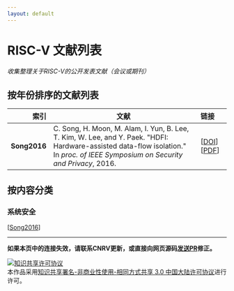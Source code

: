 ```yaml
---
layout: default
---
```


# RISC-V 文献列表

*收集整理关于RISC-V的公开发表文献（会议或期刊）*

## 按年份排序的文献列表

| 索引               | 文献  |  链接     |
| ---:               | ---   | :---     |
| <a name=Song2016>**Song2016**</a> | C. Song, H. Moon, M. Alam, I. Yun, B. Lee, T. Kim, W. Lee, and Y. Paek. "HDFI: Hardware-assisted data-flow isolation." In _proc. of IEEE Symposium on Security and Privacy_, 2016. | [[DOI](https://doi.org/10.1109/SP.2016.9)] [[PDF](https://sslab.gtisc.gatech.edu/assets/papers/2016/song:hdfi.pdf)] |


## 按内容分类

### 系统安全

[[Song2016](#Song2016)]

------------------------

**如果本页中的连接失效，请联系CNRV更新，或直接向网页源码[发送PR](https://github.com/cnrv/home/pulls)修正。**

<a rel="license" href="http://creativecommons.org/licenses/by-nc-sa/3.0/cn/"><img alt="知识共享许可协议" style="border-width:0" src="https://i.creativecommons.org/l/by-nc-sa/3.0/cn/80x15.png" /></a><br />本作品采用<a rel="license" href="http://creativecommons.org/licenses/by-nc-sa/3.0/cn/">知识共享署名-非商业性使用-相同方式共享 3.0 中国大陆许可协议</a>进行许可。

